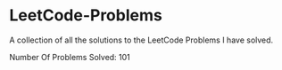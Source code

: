 # LeetCode-Problems

A collection of all the solutions to the LeetCode Problems I have solved.

Number Of Problems Solved: 101
